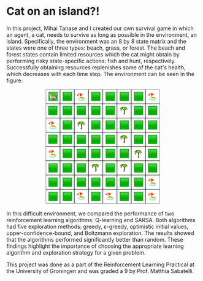 # Cat on an island?!

In this project, Mihai Tanase and I created our own survival game in which an agent, a cat, needs to survive as long as possible in the environment, an island. Specifically, the environment was an 8 by 8 state matrix and the states were one of three types: beach, grass, or forest. The beach and forest states contain limited resources which the cat might obtain by performing risky state-specific actions: fish and hunt, respectively. Successfully obtaining resources replenishes some of the cat's health, which decreases with each time step. The environment can be seen in the figure.

<p align="center">
  <img src="environment/environment.png" width="300"/>
</p>

In this difficult environment, we compared the performance of two reinforcement learning algorithms: Q-learning and SARSA. Both algorithms had five exploration methods: greedy, ε-greedy, optimistic initial values, upper-confidence-bound, and Boltzmann exploration. The results showed that the algorithms performed significantly better than random. These findings highlight the importance of choosing the appropriate learning algorithm and exploration strategy for a given problem.

This project was done as a part of the Reinforcement Learning Practical at the University of Groningen and was graded a 9 by Prof. Matthia Sabatelli.